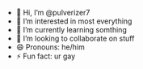 - 👋 Hi, I’m @pulverizer7
- 👀 I’m interested in most everything
- 🌱 I’m currently learning somthing 
- 💞️ I’m looking to collaborate on stuff
- 😄 Pronouns: he/him
- ⚡ Fun fact: ur gay

<!---
pulverizer7/pulverizer7 is a ✨ special ✨ repository because its `README.md` (this file) appears on your GitHub profile.
You can click the Preview link to take a look at your changes.
--->
